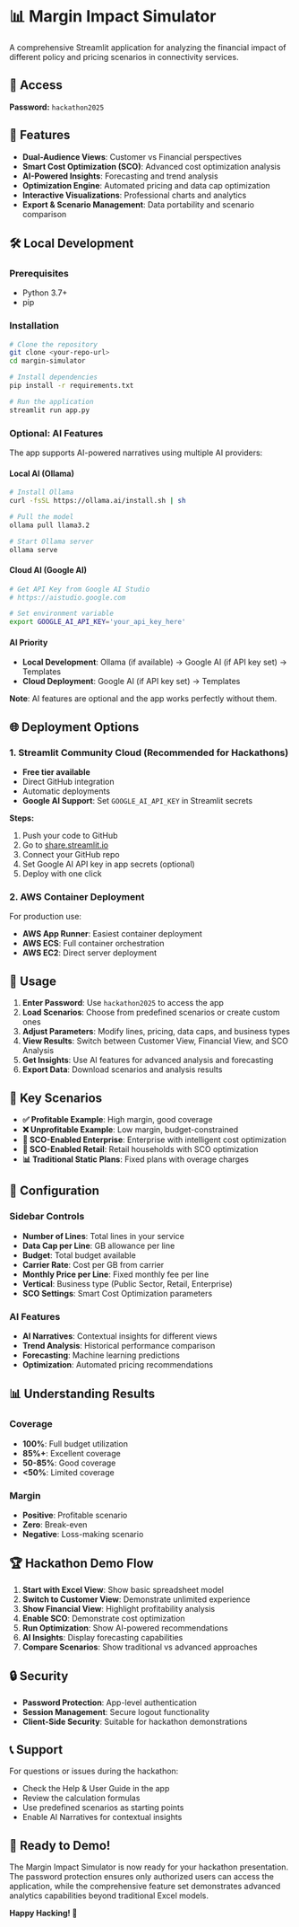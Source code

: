 # 📊 Margin Impact Simulator

A comprehensive Streamlit application for analyzing the financial impact of different policy and pricing scenarios in connectivity services.

## 🔐 Access

**Password:** `hackathon2025`

## 🚀 Features

- **Dual-Audience Views**: Customer vs Financial perspectives
- **Smart Cost Optimization (SCO)**: Advanced cost optimization analysis
- **AI-Powered Insights**: Forecasting and trend analysis
- **Optimization Engine**: Automated pricing and data cap optimization
- **Interactive Visualizations**: Professional charts and analytics
- **Export & Scenario Management**: Data portability and scenario comparison

## 🛠️ Local Development

### Prerequisites
- Python 3.7+
- pip

### Installation
```bash
# Clone the repository
git clone <your-repo-url>
cd margin-simulator

# Install dependencies
pip install -r requirements.txt

# Run the application
streamlit run app.py
```

### Optional: AI Features
The app supports AI-powered narratives using multiple AI providers:

#### Local AI (Ollama)
```bash
# Install Ollama
curl -fsSL https://ollama.ai/install.sh | sh

# Pull the model
ollama pull llama3.2

# Start Ollama server
ollama serve
```

#### Cloud AI (Google AI)
```bash
# Get API Key from Google AI Studio
# https://aistudio.google.com

# Set environment variable
export GOOGLE_AI_API_KEY='your_api_key_here'
```

#### AI Priority
- **Local Development**: Ollama (if available) → Google AI (if API key set) → Templates
- **Cloud Deployment**: Google AI (if API key set) → Templates

**Note**: AI features are optional and the app works perfectly without them.

## 🌐 Deployment Options

### 1. Streamlit Community Cloud (Recommended for Hackathons)
- **Free tier available**
- Direct GitHub integration
- Automatic deployments
- **Google AI Support**: Set `GOOGLE_AI_API_KEY` in Streamlit secrets

**Steps:**
1. Push your code to GitHub
2. Go to [share.streamlit.io](https://share.streamlit.io)
3. Connect your GitHub repo
4. Set Google AI API key in app secrets (optional)
5. Deploy with one click

### 2. AWS Container Deployment
For production use:
- **AWS App Runner**: Easiest container deployment
- **AWS ECS**: Full container orchestration
- **AWS EC2**: Direct server deployment

## 📱 Usage

1. **Enter Password**: Use `hackathon2025` to access the app
2. **Load Scenarios**: Choose from predefined scenarios or create custom ones
3. **Adjust Parameters**: Modify lines, pricing, data caps, and business types
4. **View Results**: Switch between Customer View, Financial View, and SCO Analysis
5. **Get Insights**: Use AI features for advanced analysis and forecasting
6. **Export Data**: Download scenarios and analysis results

## 🎯 Key Scenarios

- **✅ Profitable Example**: High margin, good coverage
- **❌ Unprofitable Example**: Low margin, budget-constrained
- **🎯 SCO-Enabled Enterprise**: Enterprise with intelligent cost optimization
- **🎯 SCO-Enabled Retail**: Retail households with SCO optimization
- **📊 Traditional Static Plans**: Fixed plans with overage charges

## 🔧 Configuration

### Sidebar Controls
- **Number of Lines**: Total lines in your service
- **Data Cap per Line**: GB allowance per line
- **Budget**: Total budget available
- **Carrier Rate**: Cost per GB from carrier
- **Monthly Price per Line**: Fixed monthly fee per line
- **Vertical**: Business type (Public Sector, Retail, Enterprise)
- **SCO Settings**: Smart Cost Optimization parameters

### AI Features
- **AI Narratives**: Contextual insights for different views
- **Trend Analysis**: Historical performance comparison
- **Forecasting**: Machine learning predictions
- **Optimization**: Automated pricing recommendations

## 📊 Understanding Results

### Coverage
- **100%**: Full budget utilization
- **85%+**: Excellent coverage
- **50-85%**: Good coverage
- **<50%**: Limited coverage

### Margin
- **Positive**: Profitable scenario
- **Zero**: Break-even
- **Negative**: Loss-making scenario

## 🏆 Hackathon Demo Flow

1. **Start with Excel View**: Show basic spreadsheet model
2. **Switch to Customer View**: Demonstrate unlimited experience
3. **Show Financial View**: Highlight profitability analysis
4. **Enable SCO**: Demonstrate cost optimization
5. **Run Optimization**: Show AI-powered recommendations
6. **AI Insights**: Display forecasting capabilities
7. **Compare Scenarios**: Show traditional vs advanced approaches

## 🔒 Security

- **Password Protection**: App-level authentication
- **Session Management**: Secure logout functionality
- **Client-Side Security**: Suitable for hackathon demonstrations

## 📞 Support

For questions or issues during the hackathon:
- Check the Help & User Guide in the app
- Review the calculation formulas
- Use predefined scenarios as starting points
- Enable AI Narratives for contextual insights

## 🎉 Ready to Demo!

The Margin Impact Simulator is now ready for your hackathon presentation. The password protection ensures only authorized users can access the application, while the comprehensive feature set demonstrates advanced analytics capabilities beyond traditional Excel models.

**Happy Hacking! 🚀**